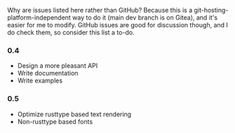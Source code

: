 Why are issues listed here rather than GitHub? Because this is a
git-hosting-platform-independent way to do it (main dev branch is on
Gitea), and it's easier for me to modify. GitHub issues are good for
discussion though, and I do check them, so consider this list a to-do.

### 0.4
- Design a more pleasant API
- Write documentation
- Write examples

### 0.5
- Optimize rusttype based text rendering
- Non-rusttype based fonts
